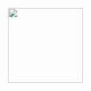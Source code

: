 <!-- ### Hi there 👋 -->

<p align='center'>
   <a href="https://github-readme-stats.vercel.app/api?username=aNdReA9111&show_icons=true&count_private=true">
       <img height=150 src="https://github-readme-stats.vercel.app/api?username=aNdReA9111&show_icons=true&count_private=true"/></a>
<!--    <a href="https://github.com/aNdReA9111/github-readme-stats">
       <img height=150 src="https://github-readme-stats.vercel.app/api/top-langs/?username=aNdReA9111&layout=compact"/></a> -->
</p>

<!--
<div align="center" style="margin: 40px 0">
   <a href="https://github.com/aNdReA9111/github-profile-views-counter">
       <img width="175px" src="https://komarev.com/ghpvc/?username=aNdReA9111&color=DE002D">
   </a>
</div>
-->

<!--
**aNdReA9111/aNdReA9111** is a ✨ _special_ ✨ repository because its `README.md` (this file) appears on your GitHub profile.

Here are some ideas to get you started:

- 🔭 I’m currently working on ...
- 🌱 I’m currently learning ...
- 👯 I’m looking to collaborate on ...
- 🤔 I’m looking for help with ...
- 💬 Ask me about ...
- 📫 How to reach me: ...
- 😄 Pronouns: ...
- ⚡ Fun fact: ...
-->
